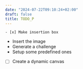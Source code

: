 ```yaml
---
date: "2024-07-22T09:10:24+02:00"
draft: false
title: TODO_P
---
```


    - [x] Make insertion box 

-   Insert the image
-   Generate a challenge
-   Setup some predefined ones
-   [ ] Create a dynamic canvas
